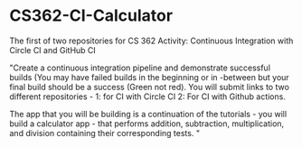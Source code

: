# CS362-CI-Calculator

The first of two repositories for CS 362 Activity: Continuous Integration with Circle CI and GitHub CI

"Create a continuous integration pipeline and demonstrate successful builds (You may have failed builds in the beginning or in -between but your final build should be a success (Green not red). You will submit links to two different repositories - 1: for CI with Circle CI
2: For CI with Github actions. 

The app that you will be building is a continuation of the tutorials - you will build a calculator app - that performs addition, subtraction, multiplication, and division containing their corresponding tests. "
